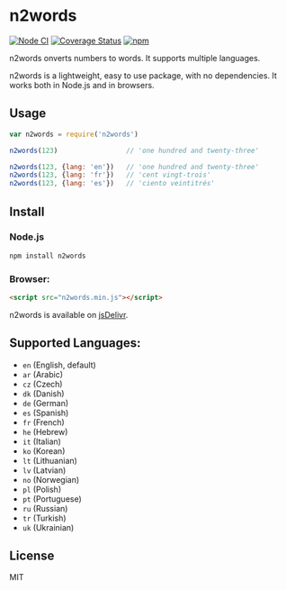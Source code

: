 # n2words

[![Node CI](https://github.com/forzagreen/n2words/workflows/Node%20CI/badge.svg?branch=master)](https://github.com/forzagreen/n2words/actions)
[![Coverage Status](https://coveralls.io/repos/github/forzagreen/n2words/badge.svg?branch=master)](https://coveralls.io/github/forzagreen/n2words?branch=master)
[![npm](https://img.shields.io/npm/v/n2words.svg)](https://www.npmjs.com/package/n2words)

n2words onverts numbers to words. It supports multiple languages.

n2words is a lightweight, easy to use package, with no dependencies. It works both in Node.js and in browsers.

## Usage

```js
var n2words = require('n2words')

n2words(123)                 // 'one hundred and twenty-three'

n2words(123, {lang: 'en'})   // 'one hundred and twenty-three'
n2words(123, {lang: 'fr'})   // 'cent vingt-trois'
n2words(123, {lang: 'es'})   // 'ciento veintitrés'

```

## Install

### Node.js

```sh
npm install n2words
```

### Browser:

```html
<script src="n2words.min.js"></script>
```
n2words is available on [jsDelivr](https://www.jsdelivr.com/package/npm/n2words).

## Supported Languages:

- `en` (English, default)
- `ar` (Arabic)
- `cz` (Czech)
- `dk` (Danish)
- `de` (German)
- `es` (Spanish)
- `fr` (French)
- `he` (Hebrew)
- `it` (Italian)
- `ko` (Korean)
- `lt` (Lithuanian)
- `lv` (Latvian)
- `no` (Norwegian)
- `pl` (Polish)
- `pt` (Portuguese)
- `ru` (Russian)
- `tr` (Turkish)
- `uk` (Ukrainian)

## License

MIT
